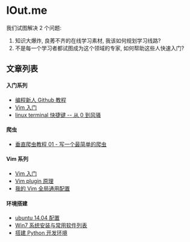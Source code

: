 # IOut.me

我们试图解决 2 个问题:

1. 知识大爆炸, 良莠不齐的在线学习素材, 我该如何规划学习线路?
2. 不是每一个学习者都试图成为这个领域的专家, 如何帮助这些人快速入门?

## 文章列表


#### 入门系列

- [编程新人 Github 教程](content/github_for_new_coder.md)
- [Vim 入门](content/vim_0to1.md)
- [linux terminal 快捷键 -- 从 0 到风骚](content/terminal-shortcut.md)

#### 爬虫

- [垂直爬虫教程 01 - 写一个最简单的爬虫](content/spider01.md)

#### Vim 系列

- [Vim 入门](content/vim_0to1.md)
- [Vim plugin 原理](content/vim_plugin_core.md)
- [我的 Vim 全局通用配置](content/vim_global_config.md)

#### 环境搭建

- [ubuntu 14.04 配置](content/ubuntu14_etc.md)
- [Win7 系统安装与常用软件列表](content/win7_install.md)
- [搭建 Python 开发环境](content/python-dev-env.md)
